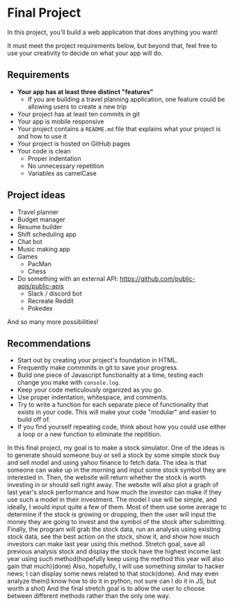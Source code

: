 # Final Project

In this project, you'll build a web application that does anything you want! 

It must meet the project requirements below, but beyond that, feel free to use your creativity to decide on what your app will do.

## Requirements

* **Your app has at least three distinct "features"**
  * If you are building a travel planning application, one feature could be allowing users to create a new trip
* Your project has at least ten commits in git
* Your app is mobile responsive
* Your project contains a `README.md` file that explains what your project is and how to use it
* Your project is hosted on GitHub pages
* Your code is clean
  * Proper indentation
  * No unnecessary repetition
  * Variables as camelCase

## Project ideas

* Travel planner
* Budget manager
* Resume builder
* Shift scheduling app
* Chat bot
* Music making app
* Games
  * PacMan
  * Chess
* Do something with an external API: https://github.com/public-apis/public-apis
  * Slack / discord bot
  * Recreate Reddit
  * Pokedex

And so many more possibilities!

## Recommendations

* Start out by creating your project's foundation in HTML.
* Frequently make commmits in git to save your progress.
* Build one piece of Javascript functionality at a time, testing each change you make with `console.log`. 
* Keep your code meticulously organized as you go. 
* Use proper indentation, whitespace, and comments. 
* Try to write a function for each separate piece of functionality that exists in your code. This will make your code "modular" and easier to build off of.
* If you find yourself repeating code, think about how you could use either a loop or a new function to eliminate the repitition.


In this final project, my goal is to make a stock simulator. One of the ideas is to generate should someone buy or sell a stock by some simple stock buy and sell model and using yahoo finance to fetch data. The idea is that someone can wake up in the morning and input some stock symbol they are interested in. Then, the website will return whether the stock is worth investing in or should sell right away. The website will also plot a graph of last year's stock performance and how much the investor can make if they use such a model in their investment.
 The model I use will be simple, and ideally, I would input quite a few of them. Most of them use some average to determine if the stock is growing or dropping, then the user will input the money they are going to invest and the symbol of the stock after submitting. Finally, the program will grab the stock data, run an analysis using existing stock data, see the best action on the stock, show it, and show how much investors can make last year using this method. 
Stretch goal, save all previous analysis stock and display the stock have the highest income last year using such method(hopefully keep using the method this year will also gain that much)(done)
Also, hopefully, I will use something similar to hacker news; I can display some news related to that stock(done). And may even analyze them(I know how to do it in python, not sure can I do it in JS, but worth a shot)
And the final stretch goal is to allow the user to choose between different methods rather than the only one way.
